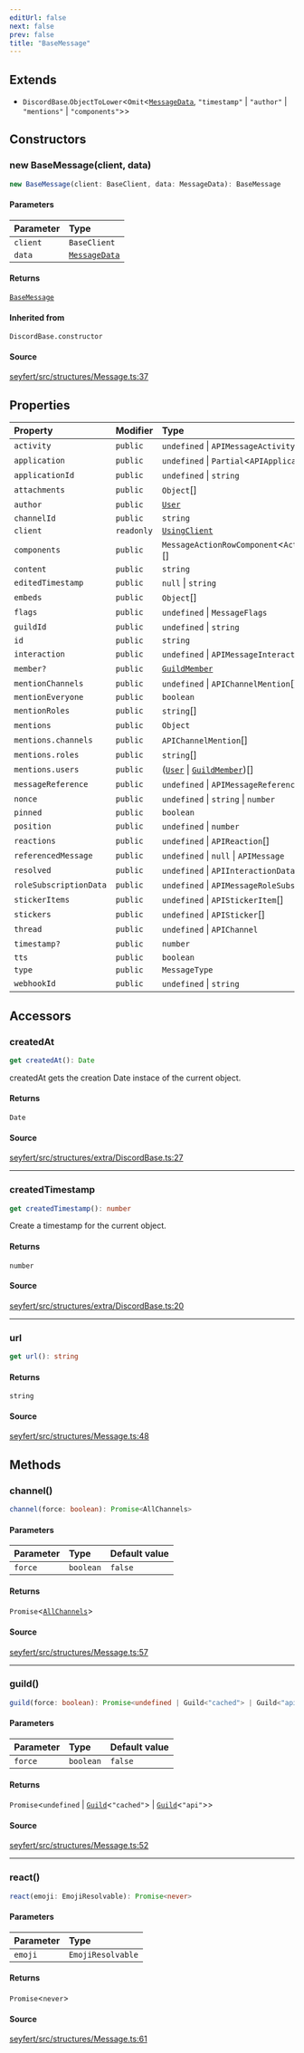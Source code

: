 ```yaml
---
editUrl: false
next: false
prev: false
title: "BaseMessage"
---
```


## Extends

- `DiscordBase`.`ObjectToLower`\<`Omit`\<[`MessageData`](/api/type-aliases/messagedata/), `"timestamp"` \| `"author"` \| `"mentions"` \| `"components"`\>\>

## Constructors

### new BaseMessage(client, data)

```ts
new BaseMessage(client: BaseClient, data: MessageData): BaseMessage
```

#### Parameters

| Parameter | Type |
| :------ | :------ |
| `client` | `BaseClient` |
| `data` | [`MessageData`](/api/type-aliases/messagedata/) |

#### Returns

[`BaseMessage`](/api/classes/basemessage/)

#### Inherited from

`DiscordBase.constructor`

#### Source

[seyfert/src/structures/Message.ts:37](https://github.com/potoland/potocuit/blob/e332d7a/src/structures/Message.ts#L37)

## Properties

| Property | Modifier | Type | Inherited from |
| :------ | :------ | :------ | :------ |
| `activity` | `public` | `undefined` \| `APIMessageActivity` | `ObjectToLower.activity` |
| `application` | `public` | `undefined` \| `Partial`\<`APIApplication`\> | `ObjectToLower.application` |
| `applicationId` | `public` | `undefined` \| `string` | `ObjectToLower.applicationId` |
| `attachments` | `public` | `Object`[] | `ObjectToLower.attachments` |
| `author` | `public` | [`User`](/api/classes/user/) | - |
| `channelId` | `public` | `string` | `ObjectToLower.channelId` |
| `client` | `readonly` | [`UsingClient`](/api/interfaces/usingclient/) | `DiscordBase.client` |
| `components` | `public` | `MessageActionRowComponent`\<`ActionRowMessageComponents`\>[] | - |
| `content` | `public` | `string` | `ObjectToLower.content` |
| `editedTimestamp` | `public` | `null` \| `string` | `ObjectToLower.editedTimestamp` |
| `embeds` | `public` | `Object`[] | `ObjectToLower.embeds` |
| `flags` | `public` | `undefined` \| `MessageFlags` | `ObjectToLower.flags` |
| `guildId` | `public` | `undefined` \| `string` | - |
| `id` | `public` | `string` | `DiscordBase.id` |
| `interaction` | `public` | `undefined` \| `APIMessageInteraction` | `ObjectToLower.interaction` |
| `member?` | `public` | [`GuildMember`](/api/classes/guildmember/) | - |
| `mentionChannels` | `public` | `undefined` \| `APIChannelMention`[] | `ObjectToLower.mentionChannels` |
| `mentionEveryone` | `public` | `boolean` | `ObjectToLower.mentionEveryone` |
| `mentionRoles` | `public` | `string`[] | `ObjectToLower.mentionRoles` |
| `mentions` | `public` | `Object` | - |
| `mentions.channels` | `public` | `APIChannelMention`[] | - |
| `mentions.roles` | `public` | `string`[] | - |
| `mentions.users` | `public` | ([`User`](/api/classes/user/) \| [`GuildMember`](/api/classes/guildmember/))[] | - |
| `messageReference` | `public` | `undefined` \| `APIMessageReference` | `ObjectToLower.messageReference` |
| `nonce` | `public` | `undefined` \| `string` \| `number` | `ObjectToLower.nonce` |
| `pinned` | `public` | `boolean` | `ObjectToLower.pinned` |
| `position` | `public` | `undefined` \| `number` | `ObjectToLower.position` |
| `reactions` | `public` | `undefined` \| `APIReaction`[] | `ObjectToLower.reactions` |
| `referencedMessage` | `public` | `undefined` \| `null` \| `APIMessage` | `ObjectToLower.referencedMessage` |
| `resolved` | `public` | `undefined` \| `APIInteractionDataResolved` | `ObjectToLower.resolved` |
| `roleSubscriptionData` | `public` | `undefined` \| `APIMessageRoleSubscriptionData` | `ObjectToLower.roleSubscriptionData` |
| `stickerItems` | `public` | `undefined` \| `APIStickerItem`[] | `ObjectToLower.stickerItems` |
| `stickers` | `public` | `undefined` \| `APISticker`[] | `ObjectToLower.stickers` |
| `thread` | `public` | `undefined` \| `APIChannel` | `ObjectToLower.thread` |
| `timestamp?` | `public` | `number` | - |
| `tts` | `public` | `boolean` | `ObjectToLower.tts` |
| `type` | `public` | `MessageType` | `ObjectToLower.type` |
| `webhookId` | `public` | `undefined` \| `string` | `ObjectToLower.webhookId` |

## Accessors

### createdAt

```ts
get createdAt(): Date
```

createdAt gets the creation Date instace of the current object.

#### Returns

`Date`

#### Source

[seyfert/src/structures/extra/DiscordBase.ts:27](https://github.com/potoland/potocuit/blob/e332d7a/src/structures/extra/DiscordBase.ts#L27)

***

### createdTimestamp

```ts
get createdTimestamp(): number
```

Create a timestamp for the current object.

#### Returns

`number`

#### Source

[seyfert/src/structures/extra/DiscordBase.ts:20](https://github.com/potoland/potocuit/blob/e332d7a/src/structures/extra/DiscordBase.ts#L20)

***

### url

```ts
get url(): string
```

#### Returns

`string`

#### Source

[seyfert/src/structures/Message.ts:48](https://github.com/potoland/potocuit/blob/e332d7a/src/structures/Message.ts#L48)

## Methods

### channel()

```ts
channel(force: boolean): Promise<AllChannels>
```

#### Parameters

| Parameter | Type | Default value |
| :------ | :------ | :------ |
| `force` | `boolean` | `false` |

#### Returns

`Promise`\<[`AllChannels`](/api/type-aliases/allchannels/)\>

#### Source

[seyfert/src/structures/Message.ts:57](https://github.com/potoland/potocuit/blob/e332d7a/src/structures/Message.ts#L57)

***

### guild()

```ts
guild(force: boolean): Promise<undefined | Guild<"cached"> | Guild<"api">>
```

#### Parameters

| Parameter | Type | Default value |
| :------ | :------ | :------ |
| `force` | `boolean` | `false` |

#### Returns

`Promise`\<`undefined` \| [`Guild`](/api/classes/guild/)\<`"cached"`\> \| [`Guild`](/api/classes/guild/)\<`"api"`\>\>

#### Source

[seyfert/src/structures/Message.ts:52](https://github.com/potoland/potocuit/blob/e332d7a/src/structures/Message.ts#L52)

***

### react()

```ts
react(emoji: EmojiResolvable): Promise<never>
```

#### Parameters

| Parameter | Type |
| :------ | :------ |
| `emoji` | `EmojiResolvable` |

#### Returns

`Promise`\<`never`\>

#### Source

[seyfert/src/structures/Message.ts:61](https://github.com/potoland/potocuit/blob/e332d7a/src/structures/Message.ts#L61)
